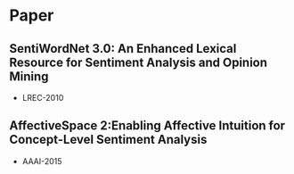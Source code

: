 # Paper 

## SentiWordNet 3.0: An Enhanced Lexical Resource for Sentiment Analysis and Opinion Mining
* LREC-2010
## AffectiveSpace 2:Enabling Affective Intuition for Concept-Level Sentiment Analysis
* AAAI-2015
